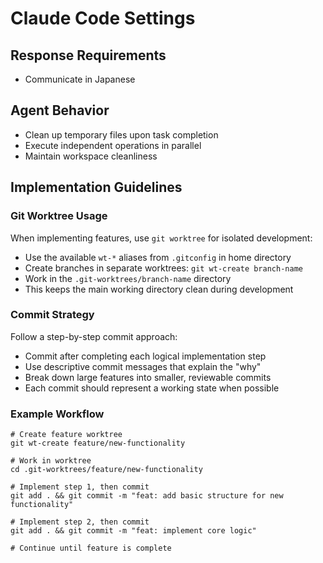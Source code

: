 # Claude Code Settings

## Response Requirements

- Communicate in Japanese

## Agent Behavior

- Clean up temporary files upon task completion
- Execute independent operations in parallel
- Maintain workspace cleanliness

## Implementation Guidelines

### Git Worktree Usage

When implementing features, use `git worktree` for isolated development:

- Use the available `wt-*` aliases from `.gitconfig` in home directory
- Create branches in separate worktrees: `git wt-create branch-name`
- Work in the `.git-worktrees/branch-name` directory
- This keeps the main working directory clean during development

### Commit Strategy

Follow a step-by-step commit approach:

- Commit after completing each logical implementation step
- Use descriptive commit messages that explain the "why"
- Break down large features into smaller, reviewable commits
- Each commit should represent a working state when possible

### Example Workflow

```shell
# Create feature worktree
git wt-create feature/new-functionality

# Work in worktree
cd .git-worktrees/feature/new-functionality

# Implement step 1, then commit
git add . && git commit -m "feat: add basic structure for new functionality"

# Implement step 2, then commit
git add . && git commit -m "feat: implement core logic"

# Continue until feature is complete
```
